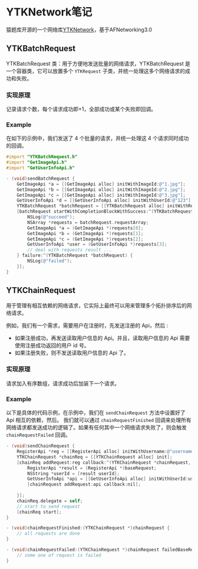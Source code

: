 # YTKNetwork笔记

猿题库开源的一个网络库[YTKNetwork](https://github.com/yuantiku/YTKNetwork)，基于AFNetworking3.0

## YTKBatchRequest

YTKBatchRequest 类：用于方便地发送批量的网络请求，YTKBatchRequest 是一个容器类，它可以放置多个 `YTKRequest` 子类，并统一处理这多个网络请求的成功和失败。

### 实现原理

记录请求个数，每个请求成功即+1，全部成功或某个失败即回调。

### Example
在如下的示例中，我们发送了 4 个批量的请求，并统一处理这 4 个请求同时成功的回调。

```objectivec
#import "YTKBatchRequest.h"
#import "GetImageApi.h"
#import "GetUserInfoApi.h"

- (void)sendBatchRequest {
    GetImageApi *a = [[GetImageApi alloc] initWithImageId:@"1.jpg"];
    GetImageApi *b = [[GetImageApi alloc] initWithImageId:@"2.jpg"];
    GetImageApi *c = [[GetImageApi alloc] initWithImageId:@"3.jpg"];
    GetUserInfoApi *d = [[GetUserInfoApi alloc] initWithUserId:@"123"];
    YTKBatchRequest *batchRequest = [[YTKBatchRequest alloc] initWithRequestArray:@[a, b, c, d]];
    [batchRequest startWithCompletionBlockWithSuccess:^(YTKBatchRequest *batchRequest) {
        NSLog(@"succeed");
        NSArray *requests = batchRequest.requestArray;
        GetImageApi *a = (GetImageApi *)requests[0];
        GetImageApi *b = (GetImageApi *)requests[1];
        GetImageApi *c = (GetImageApi *)requests[2];
        GetUserInfoApi *user = (GetUserInfoApi *)requests[3];
        // deal with requests result ...
    } failure:^(YTKBatchRequest *batchRequest) {
        NSLog(@"failed");
    }];
}
```

## YTKChainRequest

用于管理有相互依赖的网络请求，它实际上最终可以用来管理多个拓扑排序后的网络请求。

例如，我们有一个需求，需要用户在注册时，先发送注册的 Api，然后 :
 * 如果注册成功，再发送读取用户信息的 Api。并且，读取用户信息的 Api 需要使用注册成功返回的用户 id 号。
 * 如果注册失败，则不发送读取用户信息的 Api 了。

### 实现原理

请求加入有序数组，请求成功后加装下一个请求。

### Example

以下是具体的代码示例，在示例中，我们在 `sendChainRequest` 方法中设置好了 Api 相互的依赖，然后。
我们就可以通过 `chainRequestFinished` 回调来处理所有网络请求都发送成功的逻辑了。如果有任何其中一个网络请求失败了，则会触发 `chainRequestFailed` 回调。

```objectivec
- (void)sendChainRequest {
    RegisterApi *reg = [[RegisterApi alloc] initWithUsername:@"username" password:@"password"];
    YTKChainRequest *chainReq = [[YTKChainRequest alloc] init];
    [chainReq addRequest:reg callback:^(YTKChainRequest *chainRequest, YTKBaseRequest *baseRequest) {
        RegisterApi *result = (RegisterApi *)baseRequest;
        NSString *userId = [result userId];
        GetUserInfoApi *api = [[GetUserInfoApi alloc] initWithUserId:userId];
        [chainRequest addRequest:api callback:nil];
        
    }];
    chainReq.delegate = self;
    // start to send request
    [chainReq start];
}

- (void)chainRequestFinished:(YTKChainRequest *)chainRequest {
    // all requests are done
}

- (void)chainRequestFailed:(YTKChainRequest *)chainRequest failedBaseRequest:(YTKBaseRequest*)request {
    // some one of request is failed
}
```


